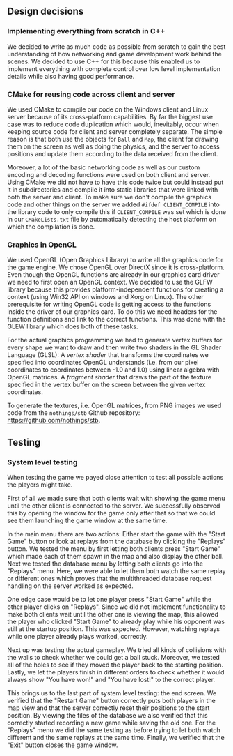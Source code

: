 ## Design decisions

### Implementing everything from scratch in C++

We decided to write as much code as possible from scratch to gain the best
understanding of how networking and game development work behind the scenes.
We decided to use C++ for this because this enabled us to implement everything
with complete control over low level implementation details while also having good performance.

### CMake for reusing code across client and server

We used CMake to compile our code on the Windows client and Linux server because of its
cross-platform capabilities.
By far the biggest use case was to reduce code duplication which would, inevitably,
occur when keeping source code for client and server completely separate.
The simple reason is that both use the objects for `Ball` and `Map`, the client
for drawing them on the screen as well as doing the physics, and the server
to access positions and update them according to the data received from the
client.

Moreover, a lot of the basic networking code as well as our custom encoding
and decoding functions were used on both client and server.
Using CMake we did not have to have this code twice but could instead put it
in subdirectories and compile it into static libraries that were
linked with both the server and client.
To make sure we don't compile the graphics code and other things on the server
we added `#ifdef CLIENT_COMPILE` into the library code to only compile this
if `CLIENT_COMPILE` was set which is done in our `CMakeLists.txt`
file by automatically detecting the host platform on which the compilation is done.

### Graphics in OpenGL

We used OpenGL (Open Graphics Library) to write all the graphics code for the game engine.
We chose OpenGL over DirectX since it is cross-platform.
Even though the OpenGL functions are already in our graphics card driver we
need to first open an OpenGL context.
We decided to use the GLFW library because this provides platform-independent
functions for creating a context (using Win32 API on windows and Xorg on Linux).
The other prerequisite for writing OpenGL code is getting access to the functions
inside the driver of our graphics card.
To do this we need headers for the function definitions and link to the correct
functions. This was done with the GLEW library which does both of these tasks.

For the actual graphics programming we had to generate vertex buffers for every
shape we want to draw and then write two shaders in the GL Shader Language (GLSL):
A *vertex shader* that transforms the coordinates we
specified into coordinates OpenGL understands (i.e. from our pixel coordinates to
coordinates between -1.0 and 1.0) using linear algebra with OpenGL matrices.
A *fragment shader* that draws the part of the texture specified in the vertex
buffer on the screen between the given vertex coordinates.

To generate the textures, i.e. OpenGL matrices, from PNG images we used code
from the `nothings/stb` Github repository: <https://github.com/nothings/stb>.

## Testing

### System level testing

When testing the game we payed close attention to test all possible actions the
players might take.

First of all we made sure that both clients wait with showing the game menu until
the other client is connected to the server.
We successfully observed this by opening the window for the game only after that
so that we could see them launching the game window at the same time.

In the main menu there are two actions: Either start the game with the
"Start Game" button or look at replays from the database by clicking the
"Replays" button.
We tested the menu by first letting both clients press "Start Game" which made
each of them spawn in the map and also display the other ball.
Next we tested the database menu by letting both clients go into the "Replays"
menu. Here, we were able to let them both watch the same replay or different ones
which proves that the multithreaded database request handling on the server worked
as expected.

One edge case would be to let one player press "Start Game" while the other player
clicks on "Replays".
Since we did not implement functionality to make both clients wait until
the other one is viewing the map, this allowed the player who clicked "Start Game"
to already play while his opponent was still at the startup position.
This was expected.
However, watching replays while one player already plays worked, correctly.

Next up was testing the actual gameplay.
We tried all kinds of collisions with the walls to check whether we could get
a ball stuck.
Moreover, we tested all of the holes to see if they moved the player back to
the starting position.
Lastly, we let the players finish in different orders to check whether it would
always show "You have won!" and "You have lost!" to the correct player.

This brings us to the last part of system level testing: the end screen.
We verified that the "Restart Game" button correctly puts both players in the
map view and that the server correctly reset their positions to the start position.
By viewing the files of the database we also verified that this correctly started
recording a new game while saving the old one.
For the "Replays" menu we did the same testing as before trying to let both watch
different and the same replays at the same time.
Finally, we verified that the "Exit" button closes the game window.
